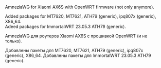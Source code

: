 AmneziaWG for Xiaomi AX6S with OpenWRT firmware (not only anymore).  
  
Added packages for MT7620, MT7621, ATH79 (generic), ipq807x (generic), X86_64.  
Adeed packages for ImmortalWRT 23.05.3 ATH79 (generic).

AmneziaWG для роутеров Xiaomi AX6S с прошивкой OpenWRT (и не только).  
  
Добавлены пакеты для MT7620, MT7621, ATH79 (generic), ipq807x (generic), X86_64.
Добавлены пакеты для ImmortalWRT 23.05.3 ATH79 (generic).
